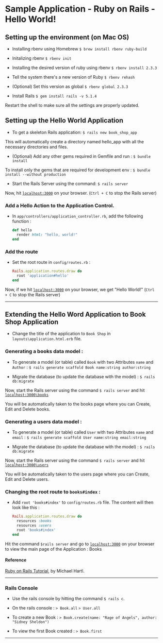 # Sample Application - Ruby on Rails - Hello World!

## Setting up the environment (on Mac OS)

* Installing rbenv using Homebrew
  `$ brew install rbenv ruby-build`

* Initalizing rbenv
  `$ rbenv init`

* Installing the desired version of ruby using rbenv
  `$ rbenv install 2.3.3`

* Tell the system there's a new version of Ruby
  `$ rbenv rehash`

* (Optional) Set this version as global 
  `$ rbenv global 2.3.3`

* Install Rails
  `$ gem install rails -v 5.1.4`

Restart the shell to make sure all the settings are properly updated.

## Setting up the Hello World Application

* To get a skeleton Rails application:
  `$ rails new book_shop_app`

This will automatically create a directory named hello_app with all the necessary directories and files.

* (Optional) Add any other gems required in Gemfile and run :
  `$ bundle install`

To install only the gems that are required for development env : 
  `$ bundle install --without production`

* Start the Rails Server using the command: 
  `$ rails server`

Now, hit [`localhost:3000`](http://localhost:3000) on your browser. (`Ctrl + C` to stop the Rails server)

### Add a Hello Action to the Application Control. 

* In `app/controllers/application_controller.rb`, add the following function :
  
  ```ruby
  def hello
    render html: "hello, world!"
  end
  ```
### Add the route 

* Set the root route in `config/routes.rb` :

    ```ruby
    Rails.application.routes.draw do
      root 'application#hello'
    end
    ```

Now, if we hit [`localhost:3000`](http://localhost:3000) on your browser, we get "Hello World!" (`Ctrl + C` to stop the Rails server)

------------------------------------------------

## Extending the Hello Word Application to Book Shop Application

* Change the title of the application to `Book Shop` in `layouts\application.html.erb` file.

### Generating a books data model :
  
* To generate a model (or table) called `Book` with two Attributes `name` and `Author` :
  `$ rails generate scaffold Book name:string author:string`

* Migrate the database (to update the database with the model) :
  `$ rails db:migrate`

Now, start the Rails server using the command `$ rails server` and hit  [`localhost:3000\books`](http://localhost:3000/books) 

You will be automatically taken to the books page where you can Create, Edit and Delete books.

### Generating a users data model :
  
* To generate a model (or table) called `User` with two Attributes `name` and `email` :
  `$ rails generate scaffold User name:string email:string`

* Migrate the database (to update the database with the model) :
  `$ rails db:migrate`

Now, start the Rails server using the command `$ rails server` and hit  [`localhost:3000\users`](http://localhost:3000/users) 

You will be automatically taken to the users page where you can Create, Edit and Delete users.

### Changing the root route to `books#index` :

* Add `root 'books#index'` to `config/routes.rb` file. The content will then look like this :

  ```ruby
  Rails.application.routes.draw do
    resources :books
    resources :users
    root 'books#index'
  end
  ```

Hit the command `$rails server` and go to [`localhost:3000`](http:\\localhost:300) on your browser to view the main page of the Application : Books

#### Reference

[Ruby on Rails Tutorial](https://www.railstutorial.org/book/), by Michael Hartl.

------------------------------------------------

### Rails Console  

* Use the rails console by hitting the command `$ rails c`.

* On the rails console : 
  `> Book.all`
  `> User.all`

* To create a new Book :
  `> Book.create(name: "Rage of Angels", author: "Sidney Sheldon")`

* To view the first Book created :
  `> Book.first`

------------------------------------------------



